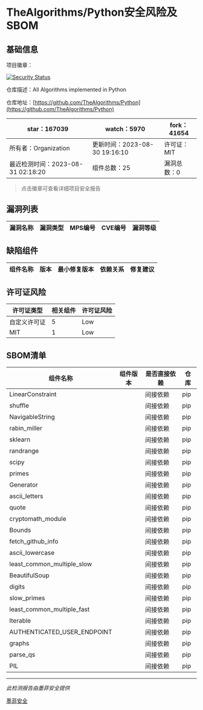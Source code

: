 # TheAlgorithms/Python安全风险及SBOM

## 基础信息

项目徽章：

[![Security Status](https://www.murphysec.com/platform3/v31/badge/1696949998104436736.svg)](https://www.murphysec.com/console/report/1682968214659424256/1696949998104436736)

仓库描述：All Algorithms implemented in Python

仓库地址：[https://github.com/TheAlgorithms/Python](https://github.com/TheAlgorithms/Python)

| star：167039 | watch：5970 | fork：41654 |
| ----------- | -------------- | ------------ |
| 所有者：Organization | 更新时间：2023-08-30 19:16:10 | 许可证：MIT |
| 最近检测时间：2023-08-31 02:18:20 | 组件总数：25 | 漏洞总数：0 |

> 点击徽章可查看详细项目安全报告



## 漏洞列表

| 漏洞名称 | 漏洞类型 | MPS编号 | CVE编号 | 漏洞等级 |
| ------- | ------ | ------- | ------ | ----- |





## 缺陷组件

| 组件名称 | 版本 | 最小修复版本 | 依赖关系 | 修复建议 |
| -------- | ---- | ------------ | -------- | -------- |





## 许可证风险

| 许可证类型 | 相关组件 | 许可证风险 |
| ---------- | -------- | ---------- |
|自定义许可证|5|Low|
|MIT|1|Low|




## SBOM清单

| 组件名称 | 组件版本 | 是否直接依赖 | 仓库 |
| -------- | -------- | ------------ | ---- |
|LinearConstraint||间接依赖|pip|
|shuffle||间接依赖|pip|
|NavigableString||间接依赖|pip|
|rabin_miller||间接依赖|pip|
|sklearn||间接依赖|pip|
|randrange||间接依赖|pip|
|scipy||间接依赖|pip|
|primes||间接依赖|pip|
|Generator||间接依赖|pip|
|ascii_letters||间接依赖|pip|
|quote||间接依赖|pip|
|cryptomath_module||间接依赖|pip|
|Bounds||间接依赖|pip|
|fetch_github_info||间接依赖|pip|
|ascii_lowercase||间接依赖|pip|
|least_common_multiple_slow||间接依赖|pip|
|BeautifulSoup||间接依赖|pip|
|digits||间接依赖|pip|
|slow_primes||间接依赖|pip|
|least_common_multiple_fast||间接依赖|pip|
|Iterable||间接依赖|pip|
|AUTHENTICATED_USER_ENDPOINT||间接依赖|pip|
|graphs||间接依赖|pip|
|parse_qs||间接依赖|pip|
|PIL||间接依赖|pip|


------

*此检测报告由墨菲安全提供*

[墨菲安全](www.murphysec.com)